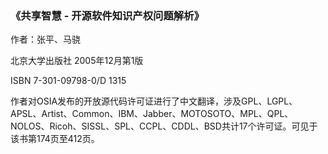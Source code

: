 ### 《共享智慧 - 开源软件知识产权问题解析》

作者：张平、马骁

北京大学出版社  2005年12月第1版

ISBN 7-301-09798-0/D 1315

作者对OSIA发布的开放源代码许可证进行了中文翻译，涉及GPL、LGPL、APSL、Artist、Common、IBM、Jabber、MOTOSOTO、MPL、QPL、NOLOS、Ricoh、SISSL、SPL、CCPL、CDDL、BSD共计17个许可证。可见于该书第174页至412页。